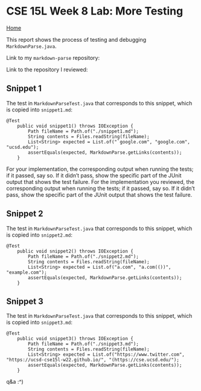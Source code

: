 # CSE 15L Week 8 Lab: More Testing
[Home](index.html)

This report shows the process of testing and debugging `MarkdownParse.java`.

Link to my `markdown-parse` repository: 

Link to the repository I reviewed:

## Snippet 1
The test in `MarkdownParseTest.java` that corresponds to this snippet, which is copied into `snippet1.md`:
```
@Test
    public void snippet1() throws IOException {
        Path fileName = Path.of("./snippet1.md");
	    String contents = Files.readString(fileName);
        List<String> expected = List.of("`google.com", "google.com", "ucsd.edu");
        assertEquals(expected, MarkdownParse.getLinks(contents));
    }
```

For your implementation, the corresponding output when running the tests; if it passed, say so. If it didn’t pass, show the specific part of the JUnit output that shows the test failure.
For the implementation you reviewed, the corresponding output when running the tests; if it passed, say so. If it didn’t pass, show the specific part of the JUnit output that shows the test failure.

## Snippet 2
The test in `MarkdownParseTest.java` that corresponds to this snippet, which is copied into `snippet2.md`:
```
@Test
    public void snippet2() throws IOException {
        Path fileName = Path.of("./snippet2.md");
	    String contents = Files.readString(fileName);
        List<String> expected = List.of("a.com", "a.com(())", "example.com");
        assertEquals(expected, MarkdownParse.getLinks(contents));
    }
```

## Snippet 3
The test in `MarkdownParseTest.java` that corresponds to this snippet, which is copied into `snippet3.md`:
```
@Test
    public void snippet3() throws IOException {
        Path fileName = Path.of("./snippet3.md");
	    String contents = Files.readString(fileName);
        List<String> expected = List.of("https://www.twitter.com", "https://ucsd-cse15l-w22.github.io/", "(https://cse.ucsd.edu/");
        assertEquals(expected, MarkdownParse.getLinks(contents));
    }
```

q&a :^)